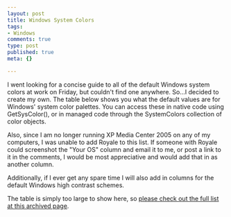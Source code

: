 ```yaml
--- 
layout: post
title: Windows System Colors
tags: 
- Windows
comments: true
type: post
published: true
meta: {}

---
```

I went looking for a concise guide to all of the default Windows system colors at work on Friday, but couldn't find one anywhere. So...I decided to create my own. The table below shows you what the default values are for Windows' system color palettes. You can access these in native code using GetSysColor(), or in managed code through the SystemColors collection of color objects.

  Also, since I am no longer running XP Media Center 2005 on any of my computers, I was unable to add Royale to this list. If someone with Royale could screenshot the "Your OS" column and email it to me, or post a link to it in the comments, I would be most appreciative and would add that in as another column.

  Additionally, if I ever get any spare time I will also add in columns for the default Windows high contrast schemes.

  The table is simply too large to show here, so <a href="http://www.brethorsting.com/uidesign/2006/10/01/syscolors.html">please check out the full list at this archived page</a>.
